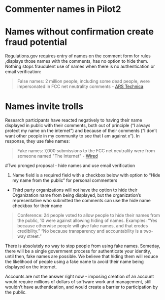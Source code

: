 Commenter names in Pilot2
=====

# Names without confirmation create fraud potential

Regulations.gov requires entry of names on the comment form for rules ,displays those names with the comments, has no option to hide them. Nothing stops fraudulent use of names when there is no authentication or email verification: 

>False names: 2 million people, including some dead people, were impersonated in FCC net neutrality comments - [ARS Technica](https://arstechnica.com/tech-policy/2017/12/dead-people-among-millions-impersonated-in-fake-net-neutrality-comments/)

# Names invite trolls
Research participants have reacted  negatively to having their name displayed in public with their comments, both out of principle (“I always protect my name on the internet”) and because of their comments (“I don’t want other people in my community to see that I am against x”). In response, they use fake names:

>Fake names: 7,000 submissions to the FCC net neutrality were from someone named "The Internet" - [Wired](https://www.wired.com/story/fcc-net-neutrality-comment-analysis-fake-emails/)


#Two pronged proposal - hide names and use email verification

1. Name field is a required field with a checkbox below with option to “Hide my name from the public” for personal commenters
  * Third party organizations will not have the option to hide their Organization name from being displayed, but the organization’s representative who submitted the comments can use the hide name checkbox for their name

>Conference: 24 people voted to allow people to hide their names from the public, 10 were against allowing hiding of names. 
>Examples: “Yes because otherwise people will give fake names, and that erodes credibility.”
>“No because transparency and accountability is a two-way street.” 


There is absolutely no way to stop people from using fake names. Someday, there will be a single government process for authenticate your identity, until then, fake names are possible. We believe that hiding them will reduce the likelihood of people using a fake name to avoid their name being displayed on the internet. 

Accounts are not the answer right now - imposing creation of an account would require millions of dollars of software work and management, still wouldn’t have authentication,  and would create a barrier to participation by the public. 
